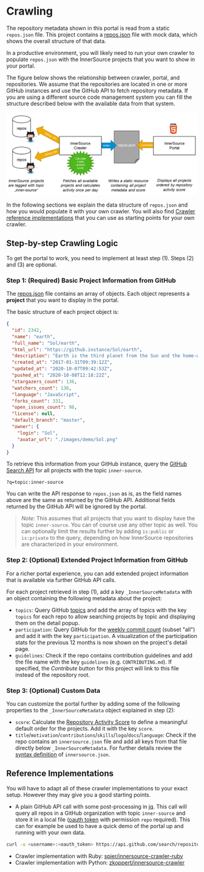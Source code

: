 # Crawling

The repository metadata shown in this portal is read from a static `repos.json` file. This project contains a [repos.json](../repos.json) file with mock data, which shows the overall structure of that data.

In a productive environment, you will likely need to run your own crawler to populate `repos.json` with the InnerSource projects that you want to show in your portal.

The figure below shows the relationship between crawler, portal, and repositories. We assume that the repositories are located in one or more GitHub instances and use the GitHub API to fetch repository metadata. If you are using a different source code management system you can fill the structure described below with the available data from that system.

![Crawling InnerSource projects](ecosystem.png)

In the following sections we explain the data structure of `repos.json` and how you would populate it with your own crawler. You will also find [Crawler reference implementations](#reference-implementations) that you can use as starting points for your own crawler.

## Step-by-step Crawling Logic

To get the portal to work, you need to implement at least step (1). Steps (2) and (3) are optional.

### Step 1: (Required) Basic Project Information from GitHub

The [repos.json](../repos.json) file contains an array of objects. Each object represents a **project** that you want to display in the portal.

The basic structure of each project object is:

``` json
{
  "id": 2342,
  "name": "earth",
  "full_name": "Sol/earth",
  "html_url": "https://github.instance/Sol/earth",
  "description": "Earth is the third planet from the Sun and the home-world of humanity.",
  "created_at": "2017-01-31T09:39:12Z",
  "updated_at": "2020-10-07T09:42:53Z",
  "pushed_at": "2020-10-08T12:18:22Z",
  "stargazers_count": 136,
  "watchers_count": 136,
  "language": "JavaScript",
  "forks_count": 331,
  "open_issues_count": 98,
  "license": null,
  "default_branch": "master",
  "owner": {
    "login": "Sol",
    "avatar_url": "./images/demo/Sol.png"
  }
}
```

To retrieve this information from your GitHub instance, query the [GitHub Search API](https://developer.github.com/v3/search/) for all projects with the topic `inner-source`.

   ```
   ?q=topic:inner-source
   ```

You can write the API response to `repos.json` as is, as the field names above are the same as returned by the GitHub API. Additional fields returned by the GitHub API will be ignored by the portal.

 > *Note:* This assumes that all projects that you want to display have the topic `inner-source`. You can of course use any other topic as well. You can optionally limit the results further  by adding `is:public` or `is:private` to the query, depending on how InnerSource repositories are characterized in your environment.

### Step 2: (Optional) Extended Project Information from GitHub

For a richer portal experience, you can add extended project information that is available via further GitHub API calls.

For each project retrieved in step (1), add a key `_InnerSourceMetadata` with an object containing the following metadata about the project:

* `topics`: Query GitHub [topics](https://docs.github.com/en/rest/reference/repos#get-all-repository-topics) and add the array of topics with the key `topics` for each repo to allow searching projects by topic and displaying them on the detail popup.
* `participation`: Query GitHub for the [weekly commit count](https://docs.github.com/en/free-pro-team@latest/rest/reference/repos#get-the-weekly-commit-count) (subset "all") and add it with the key `participation`. A visualization of the participation stats for the previous 12 months is now shown on the project's detail page.
* `guidelines`: Check if the repo contains contribution guidelines and add the file name with the key `guidelines` (e.g. `CONTRIBUTING.md`). If specified, the *Contribute* button for this project will link to this file instead of the repository root.
  
### Step 3: (Optional) Custom Data

You can customize the portal further by adding some of the following properties to the `_InnerSourceMetadata` object explained in step (2):

* `score`: Calculate the [Repository Activity Score](https://patterns.innersourcecommons.org/p/repository-activity-score) to define a meaningful default order for the projects. Add it with the key `score`.
* `title`/`motivation`/`contributions`/`skills`/`logo`/`docs`/`language`: Check if the repo contains an `innersource.json` file and add all keys from that file directly below `_InnerSourceMetadata`. For further details review the [syntax definition](LISTING.md#syntax-definition-of-innersourcejson) of `innersource.json`.

## Reference Implementations

You will have to adapt all of these crawler implementations to your exact setup. However they may give you a good starting points.

* A plain GitHub API call with some post-processing in [jq](https://stedolan.github.io/jq/). This call will query all repos in a GitHub organization with topic `inner-source` and store it in a local file ([oauth token](https://docs.github.com/en/github/authenticating-to-github/keeping-your-account-and-data-secure/creating-a-personal-access-token) with permission `repo` required). This can for example be used to have a quick demo of the portal up and running with your own data.
``` sh
curl -u <username>:<oauth_token> https://api.github.com/search/repositories?q=org:<org>+topic:inner-source | jq '.items' > repos.json
```
* Crawler implementation with Ruby: [spier/innersource-crawler-ruby](https://github.com/spier/innersource-crawler-ruby)
* Crawler implementation with Python: [zkoppert/innersource-crawler](https://github.com/zkoppert/innersource-crawler)
